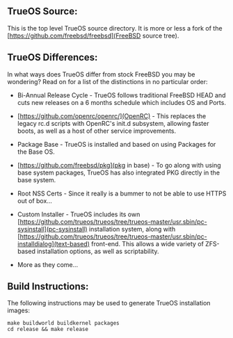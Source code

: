 TrueOS Source:
--------------

This is the top level TrueOS source directory. It is more or less a fork
of the [https://github.com/freebsd/freebsd](FreeBSD source tree).

TrueOS Differences:
--------------

In what ways does TrueOS differ from stock FreeBSD you may be wondering?
Read on for a list of the distinctions in no particular order:

* Bi-Annual Release Cycle - TrueOS follows traditional FreeBSD HEAD and cuts new releases
on a 6 months schedule which includes OS and Ports.

* [https://github.com/openrc/openrc/](OpenRC) - This replaces the legacy rc.d scripts with
OpenRC's init.d subsystem, allowing faster boots, as well as a host of other service improvements.

* Package Base - TrueOS is installed and based on using Packages for the Base OS.

* [https://github.com/freebsd/pkg](pkg in base) - To go along with using base system packages,
TrueOS has also integrated PKG directly in the base system.

* Root NSS Certs - Since it really is a bummer to not be able to use HTTPS out of box...

* Custom Installer - TrueOS includes its own [https://github.com/trueos/trueos/tree/trueos-master/usr.sbin/pc-sysinstall](pc-sysinstall) installation system, along with
[https://github.com/trueos/trueos/tree/trueos-master/usr.sbin/pc-installdialog](text-based) front-end. This allows a wide variety of ZFS-based installation options, as well
as scriptability.

* More as they come...

Build Instructions:
--------------
The following instructions may be used to generate TrueOS installation
images:

```
make buildworld buildkernel packages
cd release && make release
```
